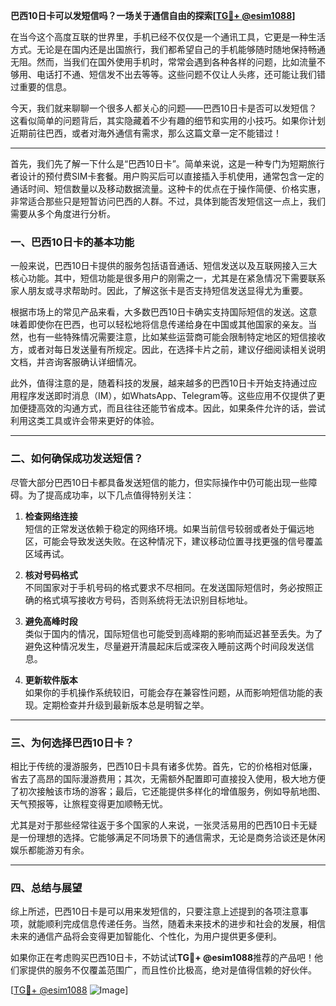 **巴西10日卡可以发短信吗？一场关于通信自由的探索[[TG💪+ @esim1088](https://t.me/s/esim1088)]**

在当今这个高度互联的世界里，手机已经不仅仅是一个通讯工具，它更是一种生活方式。无论是在国内还是出国旅行，我们都希望自己的手机能够随时随地保持畅通无阻。然而，当我们在国外使用手机时，常常会遇到各种各样的问题，比如流量不够用、电话打不通、短信发不出去等等。这些问题不仅让人头疼，还可能让我们错过重要的信息。

今天，我们就来聊聊一个很多人都关心的问题——巴西10日卡是否可以发短信？这看似简单的问题背后，其实隐藏着不少有趣的细节和实用的小技巧。如果你计划近期前往巴西，或者对海外通信有需求，那么这篇文章一定不能错过！

---

首先，我们先了解一下什么是“巴西10日卡”。简单来说，这是一种专门为短期旅行者设计的预付费SIM卡套餐。用户购买后可以直接插入手机使用，通常包含一定的通话时间、短信数量以及移动数据流量。这种卡的优点在于操作简便、价格实惠，非常适合那些只是短暂访问巴西的人群。不过，具体到能否发短信这一点上，我们需要从多个角度进行分析。

### **一、巴西10日卡的基本功能**

一般来说，巴西10日卡提供的服务包括语音通话、短信发送以及互联网接入三大核心功能。其中，短信功能是很多用户的刚需之一，尤其是在紧急情况下需要联系家人朋友或寻求帮助时。因此，了解这张卡是否支持短信发送显得尤为重要。

根据市场上的常见产品来看，大多数巴西10日卡确实支持国际短信的发送。这意味着即使你在巴西，也可以轻松地将信息传递给身在中国或其他国家的亲友。当然，也有一些特殊情况需要注意，比如某些运营商可能会限制特定地区的短信接收方，或者对每日发送量有所规定。因此，在选择卡片之前，建议仔细阅读相关说明文档，并咨询客服确认详细情况。

此外，值得注意的是，随着科技的发展，越来越多的巴西10日卡开始支持通过应用程序发送即时消息（IM），如WhatsApp、Telegram等。这些应用不仅提供了更加便捷高效的沟通方式，而且往往还能节省成本。因此，如果条件允许的话，尝试利用这类工具或许会带来更好的体验。

---

### **二、如何确保成功发送短信？**

尽管大部分巴西10日卡都具备发送短信的能力，但实际操作中仍可能出现一些障碍。为了提高成功率，以下几点值得特别关注：

1. **检查网络连接**  
   短信的正常发送依赖于稳定的网络环境。如果当前信号较弱或者处于偏远地区，可能会导致发送失败。在这种情况下，建议移动位置寻找更强的信号覆盖区域再试。

2. **核对号码格式**  
   不同国家对于手机号码的格式要求不尽相同。在发送国际短信时，务必按照正确的格式填写接收方号码，否则系统将无法识别目标地址。

3. **避免高峰时段**  
   类似于国内的情况，国际短信也可能受到高峰期的影响而延迟甚至丢失。为了避免这种情况发生，尽量避开清晨起床后或深夜入睡前这两个时间段发送信息。

4. **更新软件版本**  
   如果你的手机操作系统较旧，可能会存在兼容性问题，从而影响短信功能的表现。定期检查并升级到最新版本总是明智之举。

---

### **三、为何选择巴西10日卡？**

相比于传统的漫游服务，巴西10日卡具有诸多优势。首先，它的价格相对低廉，省去了高昂的国际漫游费用；其次，无需额外配置即可直接投入使用，极大地方便了初次接触该市场的游客；最后，它还能提供多样化的增值服务，例如导航地图、天气预报等，让旅程变得更加顺畅无忧。

尤其是对于那些经常往返于多个国家的人来说，一张灵活易用的巴西10日卡无疑是一份理想的选择。它能够满足不同场景下的通信需求，无论是商务洽谈还是休闲娱乐都能游刃有余。

---

### **四、总结与展望**

综上所述，巴西10日卡是可以用来发短信的，只要注意上述提到的各项注意事项，就能顺利完成信息传递任务。当然，随着未来技术的进步和社会的发展，相信未来的通信产品将会变得更加智能化、个性化，为用户提供更多便利。

如果你正在考虑购买巴西10日卡，不妨试试**TG💪+ @esim1088**推荐的产品吧！他们家提供的服务不仅覆盖范围广，而且性价比极高，绝对是值得信赖的好伙伴。

[[TG💪+ @esim1088](https://t.me/s/esim1088) ![Image](https://i.postimg.cc/4NQfJmqS/Snipaste-2025-05-13-00-14-12.png)]